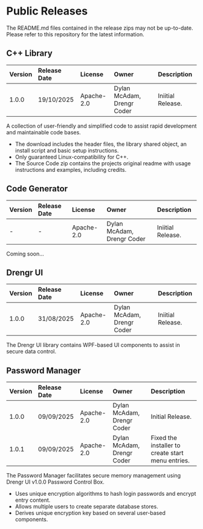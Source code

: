 # Public Releases
The README.md files contained in the release zips may not be up-to-date. Please refer to this repository for the latest information.

## C++ Library
| Version | Release Date | License | Owner | Description |
|:--------|:-------------|:--------|:------|:------------|
|  1.0.0  |  19/10/2025  | Apache-2.0 | Dylan McAdam, Drengr Coder | Iniitial Release. |

A collection of user-friendly and simplified code to assist rapid development and maintainable code bases.
- The download includes the header files, the library shared object, an install script and basic setup instructions.
- Only guaranteed Linux-compatibility for C++.
- The Source Code zip contains the projects original readme with usage instructions and examples, including credits.

## Code Generator
| Version | Release Date | License | Owner | Description |
|:--------|:-------------|:--------|:------|:------------|
| - | - | Apache-2.0 | Dylan McAdam, Drengr Coder | Iniitial Release. |

Coming soon...

## Drengr UI
| Version | Release Date | License | Owner | Description |
|:--------|:-------------|:--------|:------|:------------|
|  1.0.0  |  31/08/2025  | Apache-2.0 | Dylan McAdam, Drengr Coder | Iniitial Release. |

The Drengr UI library contains WPF-based UI components to assist in secure data control.

## Password Manager
| Version | Release Date | License | Owner | Description |
|:--------|:-------------|:--------|:------|:------------|
|  1.0.0  |  09/09/2025  | Apache-2.0 | Dylan McAdam, Drengr Coder | Initial Release. |
|  1.0.1  |  09/09/2025  | Apache-2.0 | Dylan McAdam, Drengr Coder | Fixed the installer to create start menu entries. |

The Password Manager facilitates secure memory management using Drengr UI v1.0.0 Password Control Box.
- Uses unique encryption algorithms to hash login passwords and encrypt entry content.
- Allows multiple users to create separate database stores.
- Derives unique encryption key based on several user-based components.
